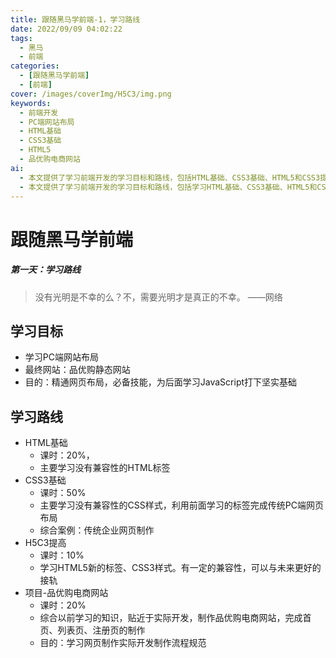 ```yaml
---
title: 跟随黑马学前端-1，学习路线
date: 2022/09/09 04:02:22
tags:
  - 黑马
  - 前端
categories:
  - [跟随黑马学前端]
  - [前端]
cover: /images/coverImg/H5C3/img.png
keywords:
  - 前端开发
  - PC端网站布局
  - HTML基础
  - CSS3基础
  - HTML5
  - 品优购电商网站
ai:
  - 本文提供了学习前端开发的学习目标和路线，包括HTML基础、CSS3基础、HTML5和CSS3提高以及一个实际项目——品优购电商网站的制作。
  - 本文提供了学习前端开发的学习目标和路线，包括学习HTML基础、CSS3基础、HTML5和CSS3进阶知识，并通过制作一个品优购电商网站项目来综合应用所学知识，打下坚实的前端开发基础。
---
```

# 跟随黑马学前端

##### 第一天：学习路线

> 没有光明是不幸的么？不，需要光明才是真正的不幸。		——网络



## 学习目标

* 学习PC端网站布局
* 最终网站：品优购静态网站
* 目的：精通网页布局，必备技能，为后面学习JavaScript打下坚实基础



## 学习路线

* HTML基础
  * 课时：20%，
  * 主要学习没有兼容性的HTML标签
* CSS3基础
  * 课时：50%
  * 主要学习没有兼容性的CSS样式，利用前面学习的标签完成传统PC端网页布局
  * 综合案例：传统企业网页制作
* H5C3提高
  * 课时：10%
  * 学习HTML5新的标签、CSS3样式。有一定的兼容性，可以与未来更好的接轨
* 项目-品优购电商网站
  * 课时：20%
  * 综合以前学习的知识，贴近于实际开发，制作品优购电商网站，完成首页、列表页、注册页的制作
  * 目的：学习网页制作实际开发制作流程规范